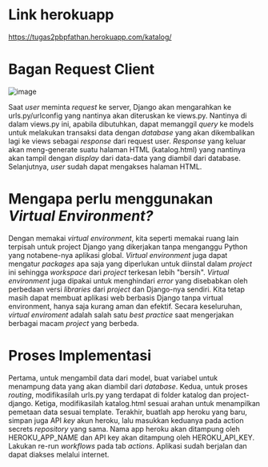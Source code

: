 # Link herokuapp
https://tugas2pbpfathan.herokuapp.com/katalog/



# Bagan Request Client
![image](https://user-images.githubusercontent.com/106417802/190195744-fad1056a-98f4-4a37-9ab5-8462f4eb5c9b.png)

Saat _user_ meminta _request_ ke server, Django akan mengarahkan ke urls.py/urlconfig yang nantinya akan diteruskan ke views.py. Nantinya di dalam views.py ini, apabila dibutuhkan, dapat memanggil _query_ ke models untuk melakukan transaksi data dengan _database_ yang akan dikembalikan lagi ke views sebagai _response_ dari request user. _Response_ yang keluar akan meng-generate suatu halaman HTML (katalog.html) yang nantinya akan tampil dengan _display_ dari data-data yang diambil dari database. Selanjutnya, _user_ sudah dapat mengakses halaman HTML.


# Mengapa perlu menggunakan _Virtual Environment?_
Dengan memakai _virtual_ _environment_, kita seperti memakai ruang lain terpisah untuk project Django yang dikerjakan tanpa menganggu Python yang notabene-nya aplikasi global. _Virtual_ _environment_ juga dapat mengatur _packages_ apa saja yang diperlukan untuk diinstal dalam _project_ ini sehingga _workspace_ dari _project_ terkesan lebih "bersih". _Virtual_ _environment_ juga dipakai untuk menghindari _error_ yang disebabkan oleh perbedaan versi _libraries_ dari _project_ dan Django-nya sendiri. Kita tetap masih dapat membuat aplikasi web berbasis Django tanpa virtual environment, hanya saja kurang aman dan efektif. Secara keseluruhan, _virtual_ _enviroment_ adalah salah satu _best_ _practice_ saat mengerjakan berbagai macam _project_ yang berbeda.



# Proses Implementasi
Pertama, untuk mengambil data dari model, buat variabel untuk menampung data yang akan diambil dari _database_. Kedua, untuk proses _routing_, modifikasilah urls.py yang terdapat di folder katalog dan project-django. Ketiga, modifikasilah katalog.html sesuai arahan untuk menampilkan pemetaan data sesuai template. Terakhir, buatlah app heroku yang baru, simpan juga API _key_ akun heroku, lalu masukkan keduanya pada action secrets _repository_ yang sama. Nama app heroku akan ditampung oleh HEROKU_APP_NAME dan API key akan ditampung oleh HEROKU_API_KEY. Lakukan re-run _workflows_ pada tab _actions_. Aplikasi sudah berjalan dan dapat diakses melalui internet.
